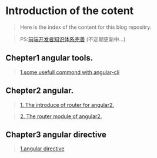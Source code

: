 # Introduction of the cotent
> Here is the index of the content for this blog repositry.

> PS:[前端开发者知识体系完善](https://github.com/hbzyin/blog/blob/master/%E7%9F%A5%E8%AF%86%E5%AE%8C%E5%96%84%E4%BD%93%E7%B3%BB.md) (不定期更新中...)

## Chepter1 angular tools.
>[1.some usefull commond with angular-cli](https://github.com/hbzyin/blog/blob/master/angularCLI.md)

## Chepter2  angular.

>[1. The introduce of router for angular2.](https://github.com/hbzyin/blog/blob/master/angular-router1.md)

>[2. The router module of angular2.](https://github.com/hbzyin/blog/blob/master/angular-router2.md)
 


## Chapter3 angular directive
> [1.angular directive](https://github.com/hbzyin/blog/blob/master/angular-directive1.md)
